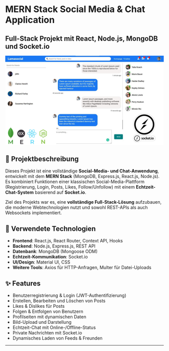 # MERN Stack Social Media & Chat Application

## Full-Stack Projekt mit React, Node.js, MongoDB und Socket.io

![Project Screenshot](https://github.com/ramazanozguven/20_MERN-Stack-Social-Media-Chat-Application/blob/978a15cba0872d7cb9494363c91480c7c0db8b75/Screenshot%20des%20Projekts.png)

## 📌 Projektbeschreibung
Dieses Projekt ist eine vollständige **Social-Media- und Chat-Anwendung**, entwickelt mit dem **MERN Stack** (MongoDB, Express.js, React.js, Node.js).  
Es kombiniert Funktionen einer klassischen Social-Media-Plattform (Registrierung, Login, Posts, Likes, Follow/Unfollow) mit einem **Echtzeit-Chat-System** basierend auf **Socket.io**.  

Ziel des Projekts war es, eine **vollständige Full-Stack-Lösung** aufzubauen, die moderne Webtechnologien nutzt und sowohl REST-APIs als auch Websockets implementiert.  

## 🚀 Verwendete Technologien
- **Frontend**: React.js, React Router, Context API, Hooks  
- **Backend**: Node.js, Express.js, REST API  
- **Datenbank**: MongoDB (Mongoose ODM)  
- **Echtzeit-Kommunikation**: Socket.io  
- **UI/Design**: Material UI, CSS  
- **Weitere Tools**: Axios für HTTP-Anfragen, Multer für Datei-Uploads  

## ✨ Features
- Benutzerregistrierung & Login (JWT-Authentifizierung)  
- Erstellen, Bearbeiten und Löschen von Posts  
- Likes & Dislikes für Posts  
- Folgen & Entfolgen von Benutzern  
- Profilseiten mit dynamischen Daten  
- Bild-Upload und Darstellung  
- Echtzeit-Chat mit Online-/Offline-Status  
- Private Nachrichten mit Socket.io  
- Dynamisches Laden von Feeds & Freunden  

---
